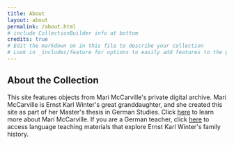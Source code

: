 ```yaml
---
title: About
layout: about
permalink: /about.html
# include CollectionBuilder info at bottom
credits: true
# Edit the markdown on in this file to describe your collection
# Look in _includes/feature for options to easily add features to the page
---
```

## About the Collection
This site features objects from Mari McCarville's private digital archive. Mari McCarville is Ernst Karl Winter's great granddaughter, and she created this site as part of her Master's thesis in German Studies. Click [here](https://www.linkedin.com/in/marimccarville/) to learn more about Mari McCarville. If you are a German teacher, click [here](https://drive.google.com/drive/folders/1kcDV2HTOv9J_epONyc2UIJPc6n5eMA38?usp=sharing) to access language teaching materials that explore Ernst Karl Winter's family history.  
